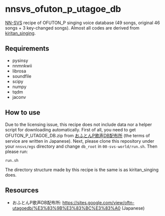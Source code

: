 # nnsvs_ofuton_p_utagoe_db

[NN-SVS](https://github.com/r9y9/nnsvs) recipe of OFUTON_P singing voice database (49 songs, original 46 songs + 3 key-changed songs). 
Almost all codes are derived from [kiritan_singing](https://github.com/r9y9/kiritan_singing).

## Requirements
- pysinsy
- nnmnkwii
- librosa
- soundfile
- scipy
- numpy
- tqdm
- jaconv

## How to use
Due to the licensing issue, this recipe does not include data nor a helper script for downloading automatically. First of all, you need to get OFUTON_P_UTAGOE_DB.zip from [おふとんP歌声DB配布所](https://sites.google.com/view/oftn-utagoedb/%E3%83%9B%E3%83%BC%E3%83%A0) (the terms of service are written in Japanese). Next, please clone this repository under your `nnsvs/egs` directory and change `db_root` in `00-svs-world/run.sh`. Then please run:

    run.sh

The directory structure made by this recipe is the same is as kiritan_singing does.

## Resources

- おふとんP歌声DB配布所: https://sites.google.com/view/oftn-utagoedb/%E3%83%9B%E3%83%BC%E3%83%A0 (Japanese)

